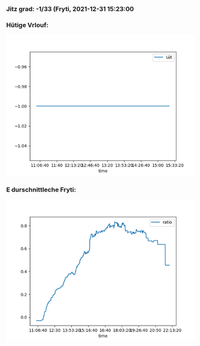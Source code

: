 ### Jitz grad: -1/33 (Fryti, 2021-12-31 15:23:00

### Hütige Vrlouf:
![Graph](Today.png)

### E durschnittleche Fryti:
![Graph](Fryti.png)
